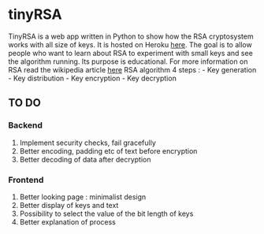 # tinyRSA
TinyRSA is a web app written in Python to show how the RSA cryptosystem works with all size of keys. It is hosted on Heroku [here](https://tinyrsa.herokuapp.com/).
The goal is to allow people who want to learn about RSA to experiment with small keys and see the algorithm running.
Its purpose is educational. For more information on RSA read the wikipedia article [here](https://en.wikipedia.org/wiki/RSA_%28cryptosystem%29)
RSA algorithm
4 steps :
    - Key generation
    - Key distribution
    - Key encryption
    - Key decryption

## TO DO
### Backend
1. Implement security checks, fail gracefully
2. Better encoding, padding etc of text before encryption
3. Better decoding of data after decryption
### Frontend
1. Better looking page : minimalist design
2. Better display of keys and text
3. Possibility to select the value of the bit length of keys
4. Better explanation of process
